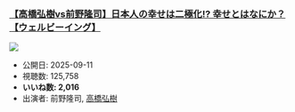 ### [【高橋弘樹vs前野隆司】日本人の幸せは二極化!? 幸せとはなにか？【ウェルビーイング】](https://www.youtube.com/watch?v=qYLUxdwmXTQ)
[![](https://img.youtube.com/vi/qYLUxdwmXTQ/sddefault.jpg)](https://www.youtube.com/watch?v=qYLUxdwmXTQ)
-   公開日: 2025-09-11
-   視聴数: 125,758
-   **いいね数: 2,016**
-   出演者: 前野隆司, [高橋弘樹](/rehacq_fan/people/高橋弘樹 "wikilink")

